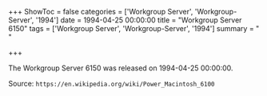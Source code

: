 +++
ShowToc = false
categories = ['Workgroup Server', 'Workgroup-Server', '1994']
date = 1994-04-25 00:00:00
title = "Workgroup Server 6150"
tags = ['Workgroup Server', 'Workgroup-Server', '1994']
summary = " "

+++

The Workgroup Server 6150 was released on 1994-04-25 00:00:00.

Source: `https://en.wikipedia.org/wiki/Power_Macintosh_6100`


